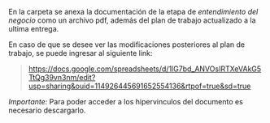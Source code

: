 En la carpeta se anexa la documentación de la etapa de *entendimiento del negocio* como un archivo pdf, además del plan de trabajo actualizado a la ultima entrega. 

En caso de que se desee ver las modificaciones posteriores al plan de trabajo, se puede ingresar al siguiente link: 
> https://docs.google.com/spreadsheets/d/1lG7bd_ANVOsIRTXeVAkG5TtQg39vn3nm/edit?usp=sharing&ouid=114926445691652554136&rtpof=true&sd=true

*Importante:* Para poder acceder a los hipervinculos del documento es necesario descargarlo.

